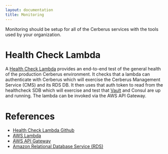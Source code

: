 ```yaml
---
layout: documentation
title: Monitoring
---
```


Monitoring should be setup for all of the Cerberus services with the tools used by your organization.

# Health Check Lambda

A <a target="_blank" onclick="trackOutboundLink('https://github.com/Nike-Inc/cerberus-healthcheck-lambda')" href="https://github.com/Nike-Inc/cerberus-healthcheck-lambda">Health Check Lambda</a> provides an end-to-end test of the 
general health of the production Cerberus environment. It checks that a lambda can authenticate with Cerberus which 
will exercise the Cerberus Management Service (CMS) and its RDS DB. It then uses that auth token to read from the 
healthcheck SDB which will exercise and test that [Vault](../architecture/vault) and Consul are up and 
running.  The lambda can be invoked via the AWS API Gateway.


# References

* <a target="_blank" onclick="trackOutboundLink('https://github.com/Nike-Inc/cerberus-healthcheck-lambda')" href="https://github.com/Nike-Inc/cerberus-healthcheck-lambda">Health Check Lambda Github</a>
* <a target="_blank" onclick="trackOutboundLink('https://aws.amazon.com/lambda/')" href="https://aws.amazon.com/lambda/">AWS Lambda</a>
* <a target="_blank" onclick="trackOutboundLink('https://aws.amazon.com/api-gateway/')" href="https://aws.amazon.com/api-gateway/">AWS API Gateway</a>
* <a target="_blank" onclick="trackOutboundLink('https://aws.amazon.com/rds/')" href="https://aws.amazon.com/rds/">Amazon Relational Database Service (RDS)</a>